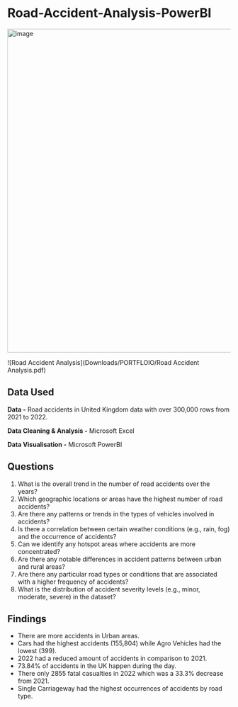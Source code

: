 # Road-Accident-Analysis-PowerBI

<img width="731" alt="image" src="https://github.com/Elohorzino-Okpobrisi/Elohorzino-L-Okpobrisi.github.io/assets/137432456/7429d357-4ec4-4e6b-b514-d5b95589c886">

![Road Accident Analysis](Downloads/PORTFLOIO/Road Accident Analysis.pdf)

## Data Used

**Data -** Road accidents in United Kingdom data with over 300,000 rows from 2021 to 2022.

**Data Cleaning & Analysis -** Microsoft Excel

**Data Visualisation -** Microsoft PowerBI

## Questions

1. What is the overall trend in the number of road accidents over the years?
2. Which geographic locations or areas have the highest number of road accidents?
3. Are there any patterns or trends in the types of vehicles involved in accidents?
4. Is there a correlation between certain weather conditions (e.g., rain, fog) and the occurrence of accidents?
5. Can we identify any hotspot areas where accidents are more concentrated?
6. Are there any notable differences in accident patterns between urban and rural areas?
7. Are there any particular road types or conditions that are associated with a higher frequency of accidents?
8. What is the distribution of accident severity levels (e.g., minor, moderate, severe) in the dataset?

## Findings

- There are more accidents in Urban areas.
- Cars had the highest accidents (155,804) while Agro Vehicles had the lowest (399).
- 2022 had a reduced amount of accidents in comparison to 2021.
- 73.84% of accidents in the UK happen during the day.
- There only 2855 fatal casualties in 2022 which was a 33.3% decrease from 2021.
- Single Carriageway had the highest occurrences of accidents by road type.

